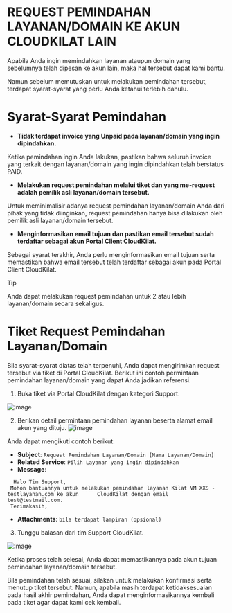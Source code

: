 REQUEST PEMINDAHAN LAYANAN/DOMAIN KE AKUN CLOUDKILAT LAIN
========================
Apabila Anda ingin memindahkan layanan ataupun domain yang sebelumnya telah dipesan ke akun lain, maka hal tersebut dapat kami bantu.

Namun sebelum memutuskan untuk melakukan pemindahan tersebut, terdapat syarat-syarat yang perlu Anda ketahui terlebih dahulu. 

Syarat-Syarat Pemindahan
========================
- **Tidak terdapat invoice yang Unpaid pada layanan/domain yang ingin dipindahkan.**

Ketika pemindahan ingin Anda lakukan, pastikan bahwa seluruh invoice yang terkait dengan layanan/domain yang ingin dipindahkan telah berstatus PAID.

- **Melakukan request pemindahan melalui tiket dan yang me-request adalah pemilik asli layanan/domain tersebut.**

Untuk meminimalisir adanya request pemindahan layanan/domain Anda dari pihak yang tidak diinginkan, request pemindahan hanya bisa dilakukan oleh pemilik asli layanan/domain tersebut.

- **Menginformasikan email tujuan dan pastikan email tersebut sudah terdaftar sebagai akun Portal Client CloudKilat.**

Sebagai syarat terakhir, Anda perlu menginformasikan email tujuan serta memastikan bahwa email tersebut telah terdaftar sebagai akun pada Portal Client CloudKilat.
> [!TIP]
> Anda dapat melakukan request pemindahan untuk 2 atau lebih layanan/domain secara sekaligus.

Tiket Request Pemindahan Layanan/Domain
========================
Bila syarat-syarat diatas telah terpenuhi, Anda dapat mengirimkan request tersebut via tiket di Portal CloudKilat. Berikut ini contoh permintaan pemindahan layanan/domain yang dapat Anda jadikan referensi.

1. Buka tiket via Portal CloudKilat dengan kategori Support.

![image](https://github.com/ErlanAdr/KB-CloudKilat/assets/78901966/be26353e-c392-4abc-b1d0-c4326cec1848)

2. Berikan detail permintaan pemindahan layanan beserta alamat email akun yang dituju.
![image](https://github.com/ErlanAdr/KB-CloudKilat/assets/78901966/1be7d1f2-3222-4d86-b317-478d1e806b5b)

Anda dapat mengikuti contoh berikut:

 - **Subject**: `Request Pemindahan Layanan/Domain [Nama Layanan/Domain]`
 - **Related Service**: `Pilih Layanan yang ingin dipindahkan`
 - **Message**: 
```
  Halo Tim Support,
 Mohon bantuannya untuk melakukan pemindahan layanan Kilat VM XXS - testlayanan.com ke akun      CloudKilat dengan email test@testmail.com.
 Terimakasih,
```
 - **Attachments**: `bila terdapat lampiran (opsional)`

3. Tunggu balasan dari tim Support CloudKilat.

![image](https://github.com/ErlanAdr/KB-CloudKilat/assets/78901966/565bc04f-d87f-4690-883d-1874fbcbcf37)

Ketika proses telah selesai, Anda dapat memastikannya pada akun tujuan pemindahan layanan/domain tersebut.

Bila pemindahan telah sesuai, silakan untuk melakukan konfirmasi serta menutup tiket tersebut. Namun, apabila masih terdapat ketidaksesuaian pada hasil akhir pemindahan, Anda dapat menginformasikannya kembali pada tiket agar dapat kami cek kembali.
